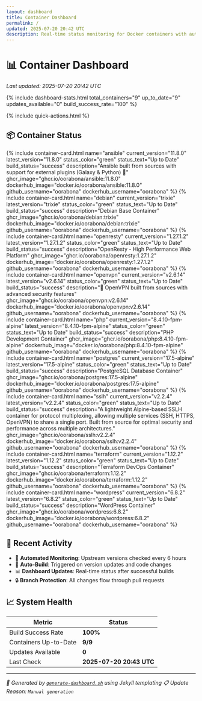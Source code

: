 ```yaml
---
layout: dashboard
title: Container Dashboard
permalink: /
updated: 2025-07-20 20:42 UTC
description: Real-time status monitoring for Docker containers with automated upstream version tracking
---
```


# 📊 Container Dashboard

*Last updated: 2025-07-20 20:42 UTC*

{% include dashboard-stats.html 
   total_containers="9"
   up_to_date="9"
   updates_available="0"
   build_success_rate="100"
%}

{% include quick-actions.html %}

## 📦 Container Status

<div class="row row-deck row-cards">
{% include container-card.html 
   name="ansible"
   current_version="11.8.0"
   latest_version="11.8.0"
   status_color="green"
   status_text="Up to Date"
   build_status="success"
   description="Ansible built from sources with support for external plugins (Galaxy & Python) 💚"
   ghcr_image="ghcr.io/oorabona/ansible:11.8.0"
   dockerhub_image="docker.io/oorabona/ansible:11.8.0"
   github_username="oorabona"
   dockerhub_username="oorabona"
%}
{% include container-card.html 
   name="debian"
   current_version="trixie"
   latest_version="trixie"
   status_color="green"
   status_text="Up to Date"
   build_status="success"
   description="Debian Base Container"
   ghcr_image="ghcr.io/oorabona/debian:trixie"
   dockerhub_image="docker.io/oorabona/debian:trixie"
   github_username="oorabona"
   dockerhub_username="oorabona"
%}
{% include container-card.html 
   name="openresty"
   current_version="1.27.1.2"
   latest_version="1.27.1.2"
   status_color="green"
   status_text="Up to Date"
   build_status="success"
   description="OpenResty - High Performance Web Platform"
   ghcr_image="ghcr.io/oorabona/openresty:1.27.1.2"
   dockerhub_image="docker.io/oorabona/openresty:1.27.1.2"
   github_username="oorabona"
   dockerhub_username="oorabona"
%}
{% include container-card.html 
   name="openvpn"
   current_version="v2.6.14"
   latest_version="v2.6.14"
   status_color="green"
   status_text="Up to Date"
   build_status="success"
   description="🔐 OpenVPN built from sources with advanced security features"
   ghcr_image="ghcr.io/oorabona/openvpn:v2.6.14"
   dockerhub_image="docker.io/oorabona/openvpn:v2.6.14"
   github_username="oorabona"
   dockerhub_username="oorabona"
%}
{% include container-card.html 
   name="php"
   current_version="8.4.10-fpm-alpine"
   latest_version="8.4.10-fpm-alpine"
   status_color="green"
   status_text="Up to Date"
   build_status="success"
   description="PHP Development Container"
   ghcr_image="ghcr.io/oorabona/php:8.4.10-fpm-alpine"
   dockerhub_image="docker.io/oorabona/php:8.4.10-fpm-alpine"
   github_username="oorabona"
   dockerhub_username="oorabona"
%}
{% include container-card.html 
   name="postgres"
   current_version="17.5-alpine"
   latest_version="17.5-alpine"
   status_color="green"
   status_text="Up to Date"
   build_status="success"
   description="PostgreSQL Database Container"
   ghcr_image="ghcr.io/oorabona/postgres:17.5-alpine"
   dockerhub_image="docker.io/oorabona/postgres:17.5-alpine"
   github_username="oorabona"
   dockerhub_username="oorabona"
%}
{% include container-card.html 
   name="sslh"
   current_version="v2.2.4"
   latest_version="v2.2.4"
   status_color="green"
   status_text="Up to Date"
   build_status="success"
   description="A lightweight Alpine-based SSLH container for protocol multiplexing, allowing multiple services (SSH, HTTPS, OpenVPN) to share a single port. Built from source for optimal security and performance across multiple architectures."
   ghcr_image="ghcr.io/oorabona/sslh:v2.2.4"
   dockerhub_image="docker.io/oorabona/sslh:v2.2.4"
   github_username="oorabona"
   dockerhub_username="oorabona"
%}
{% include container-card.html 
   name="terraform"
   current_version="1.12.2"
   latest_version="1.12.2"
   status_color="green"
   status_text="Up to Date"
   build_status="success"
   description="Terraform DevOps Container"
   ghcr_image="ghcr.io/oorabona/terraform:1.12.2"
   dockerhub_image="docker.io/oorabona/terraform:1.12.2"
   github_username="oorabona"
   dockerhub_username="oorabona"
%}
{% include container-card.html 
   name="wordpress"
   current_version="6.8.2"
   latest_version="6.8.2"
   status_color="green"
   status_text="Up to Date"
   build_status="success"
   description="WordPress Container"
   ghcr_image="ghcr.io/oorabona/wordpress:6.8.2"
   dockerhub_image="docker.io/oorabona/wordpress:6.8.2"
   github_username="oorabona"
   dockerhub_username="oorabona"
%}
</div>

## 🔄 Recent Activity

- 🤖 **Automated Monitoring**: Upstream versions checked every 6 hours
- 🚀 **Auto-Build**: Triggered on version updates and code changes  
- 📊 **Dashboard Updates**: Real-time status after successful builds
- 🔒 **Branch Protection**: All changes flow through pull requests

## 📈 System Health

| Metric | Status |
|--------|--------|
| Build Success Rate | **100%** |
| Containers Up-to-Date | **9/9** |
| Updates Available | **0** |
| Last Check | **2025-07-20 20:43 UTC** |

---

*🤖 Generated by [`generate-dashboard.sh`](generate-dashboard.sh) using Jekyll templating*
*📋 Update Reason: `Manual generation`*
